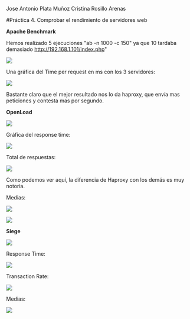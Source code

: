 Jose Antonio Plata Muñoz
Cristina Rosillo Arenas

#Práctica 4. Comprobar el rendimiento de servidores web



**Apache Benchmark**

Hemos realizado 5 ejecuciones "ab -n 1000 -c 150" ya que 10 tardaba demasiado http://192.168.1.101/index.php"



![](http://i.imgur.com/GW8Nej1.png)


Una gráfica del Time per request en ms con los 3 servidores:

![](http://i.imgur.com/ZXD1c7g.png)

Bastante claro que el mejor resultado nos lo da haproxy, que envía mas peticiones y contesta mas por segundo.

**OpenLoad**

![](http://i.imgur.com/p54bfCM.png)


Gráfica del response time:

![](http://i.imgur.com/Gq8g2XN.png)



Total de respuestas:

![](http://i.imgur.com/G49HmUt.png)

Como podemos ver aquí, la diferencia de Haproxy con los demás es muy notoria.

Medias:

![](http://i.imgur.com/nakNmHY.png)

![](http://i.imgur.com/f9IOi2T.png)


**Siege**


![](http://i.imgur.com/3jdlVnZ.png)


Response Time:

![](http://i.imgur.com/nPOkstX.png)

Transaction Rate:

![](http://i.imgur.com/1XNvGzQ.png)


Medias:

![](http://i.imgur.com/9jR0pZ8.png)




